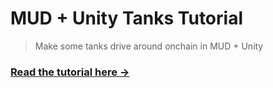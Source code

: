 # MUD + Unity Tanks Tutorial

> Make some tanks drive around onchain in MUD + Unity

### [Read the tutorial here &rarr;](https://0xpectations.notion.site/Tanks-Tutorial-31fe9c88e4384f7c8f47c09418ee0669)
